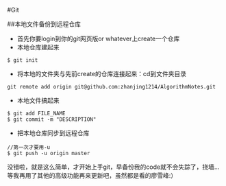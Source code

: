 #Git

##本地文件备份到远程仓库
- 首先你要login到你的git网页版or whatever上create一个仓库
- 本地仓库建起来
```
$ git init
```
- 将本地的文件夹与先前create的仓库连接起来：cd到文件夹目录
```
git remote add origin git@github.com:zhanjing1214/AlgorithmNotes.git
```
- 本地文件搞起来
```
$ git add FILE_NAME
$ git commit -m "DESCRIPTION"
```
- 把本地仓库同步到远程仓库
```
//第一次才要用-u
$ git push -u origin master 
```

没错啦，就是这么简单，才开始上手git，早备份我的code就不会失踪了，挠墙...
等我再用了其他的高级功能再来更新吧，虽然都是看的廖雪峰:）
